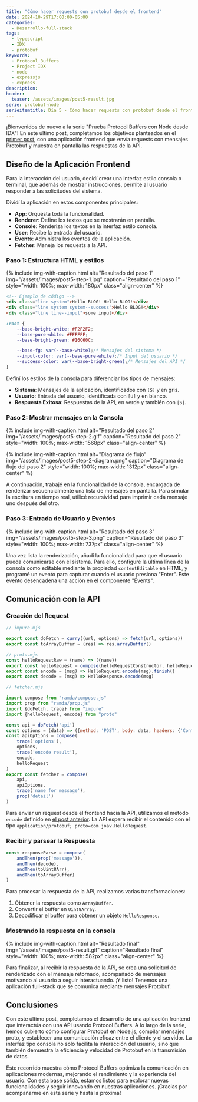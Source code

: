 ```yaml
---
title: "Cómo hacer requests con protobuf desde el frontend"
date: 2024-10-29T17:00:00-05:00
categories:
  - Desarrollo-full-stack
tags:
  - typescript
  - IDX
  - protobuf
keywords:
  - Protocol Buffers
  - Project IDX
  - node
  - expressjs
  - express
description: 
header:
  teaser: /assets/images/post5-result.jpg
serie: protobuf-node
serieitemtitle: Día 5 - Cómo hacer requests con protobuf desde el frontend
---
```


¡Bienvenidos de nuevo a la serie "Prueba Protocol Buffers con Node desde IDX"! En este último post, completamos los objetivos planteados en el [primer post](https://joav.github.io/desarrollando-al-desarrollador/categorias/desarrollo-full-stack/prueba-protobuf-node-dia-1/), con una aplicación frontend que envía requests con mensajes Protobuf y muestra en pantalla las respuestas de la API.

## Diseño de la Aplicación Frontend

Para la interacción del usuario, decidí crear una interfaz estilo consola o terminal, que además de mostrar instrucciones, permite al usuario responder a las solicitudes del sistema.

Dividí la aplicación en estos componentes principales:

* **App**: Orquesta toda la funcionalidad.
* **Renderer**: Define los textos que se mostrarán en pantalla.
* **Console**: Renderiza los textos en la interfaz estilo consola.
* **User**: Recibe la entrada del usuario.
* **Events**: Administra los eventos de la aplicación.
* **Fetcher**: Maneja los requests a la API.

### Paso 1: Estructura HTML y estilos

{% include img-with-caption.html alt="Resultado del paso 1" img="/assets/images/post5-step-1.jpg" caption="Resultado del paso 1" style="width: 100%; max-width: 180px" class="align-center" %}

```html
<!-- Ejemplo de código -->
<div class="line system">Hello BLOG! Hello BLOG!</div>
<div class="line system system--success">Hello BLOG!</div>
<div class="line line--input">some input</div>
```

```css
:root {
    --base-bright-white: #F2F2F2;
    --base-pure-white: #FFFFFF;
    --base-bright-green: #16C60C;

    --base-fg: var(--base-white);/* Mensajes del sistema */
    --input-color: var(--base-pure-white);/* Input del usuario */
    --success-color: var(--base-bright-green);/* Mensajes del API */
}
```

Definí los estilos de la consola para diferenciar los tipos de mensajes:

* **Sistema**: Mensajes de la aplicación, identificados con `[S]` y en gris.
* **Usuario**: Entrada del usuario, identificada con `[U]` y en blanco.
* **Respuesta Exitosa**: Respuestas de la API, en verde y también con `[S]`.

### Paso 2: Mostrar mensajes en la Consola

{% include img-with-caption.html alt="Resultado del paso 2" img="/assets/images/post5-step-2.gif" caption="Resultado del paso 2" style="width: 100%; max-width: 1568px" class="align-center" %}

{% include img-with-caption.html alt="Diagrama de flujo" img="/assets/images/post5-step-2-diagram.png" caption="Diagrama de flujo del paso 2" style="width: 100%; max-width: 1312px" class="align-center" %}

A continuación, trabajé en la funcionalidad de la consola, encargada de renderizar secuencialmente una lista de mensajes en pantalla. Para simular la escritura en tiempo real, utilicé recursividad para imprimir cada mensaje uno después del otro.

### Paso 3: Entrada de Usuario y Eventos

{% include img-with-caption.html alt="Resultado del paso 3" img="/assets/images/post5-step-3.png" caption="Resultado del paso 3" style="width: 100%; max-width: 737px" class="align-center" %}

Una vez lista la renderización, añadí la funcionalidad para que el usuario pueda comunicarse con el sistema. Para ello, configuré la última línea de la consola como editable mediante la propiedad `contentEditable` en HTML, y programé un evento para capturar cuando el usuario presiona "Enter". Este evento desencadena una acción en el componente "Events".

## Comunicación con la API

### Creación del Request

```js
// impure.mjs

export const doFetch = curry((url, options) => fetch(url, options))
export const toArrayBuffer = (res) => res.arrayBuffer()
```

```js
// proto.mjs
const helloRequestRaw = (name) => ({name})
export const helloRequest = compose(helloRequestConstructor, helloRequestRaw)
export const encode = (msg) => HelloRequest.encode(msg).finish()
export const decode = (msg) => HelloResponse.decode(msg)
```

```js
// fetcher.mjs

import compose from "ramda/compose.js"
import prop from "ramda/prop.js"
import {doFetch, trace} from "impure"
import {helloRequest, encode} from "proto"

const api = doFetch('api')
const options = (data) => ({method: 'POST', body: data, headers: {'Content-Type': 'application/protobuf; proto=com.joav.HelloRequest'}})
const apiOptions = compose(
    trace('options'),
    options,
    trace('encode result'),
    encode,
    helloRequest
)
export const fetcher = compose(
    api,
    apiOptions,
    trace('name for message'),
    prop('detail')
)
```

Para enviar un request desde el frontend hacia la API, utilizamos el método `encode` definido en [el post anterior](https://joav.github.io/desarrollando-al-desarrollador/categorias/desarrollo-full-stack/importar-protobuf-desde-navegador/). La API espera recibir el contenido con el tipo `application/protobuf; proto=com.joav.HelloRequest`.

### Recibir y parsear la Respuesta

```js
const responseParse = compose(
    andThen(prop('message')),
    andThen(decode),
    andThen(toUint8Arr),
    andThen(toArrayBuffer)
)
```

Para procesar la respuesta de la API, realizamos varias transformaciones:

1. Obtener la respuesta como `ArrayBuffer`.
2. Convertir el buffer en `Uint8Array`.
3. Decodificar el buffer para obtener un objeto `HelloResponse`.

### Mostrando la respuesta en la consola

{% include img-with-caption.html alt="Resultado final" img="/assets/images/post5-result.gif" caption="Resultado final" style="width: 100%; max-width: 582px" class="align-center" %}

Para finalizar, al recibir la respuesta de la API, se crea una solicitud de renderizado con el mensaje retornado, acompañado de mensajes motivando al usuario a seguir interactuando. ¡Y listo! Tenemos una aplicación full-stack que se comunica mediante mensajes Protobuf.

## Conclusiones

Con este último post, completamos el desarrollo de una aplicación frontend que interactúa con una API usando Protocol Buffers. A lo largo de la serie, hemos cubierto cómo configurar Protobuf en Node.js, compilar mensajes proto, y establecer una comunicación eficaz entre el cliente y el servidor. La interfaz tipo consola no solo facilita la interacción del usuario, sino que también demuestra la eficiencia y velocidad de Protobuf en la transmisión de datos.

Este recorrido muestra cómo Protocol Buffers optimiza la comunicación en aplicaciones modernas, mejorando el rendimiento y la experiencia del usuario. Con esta base sólida, estamos listos para explorar nuevas funcionalidades y seguir innovando en nuestras aplicaciones. ¡Gracias por acompañarme en esta serie y hasta la próxima!
